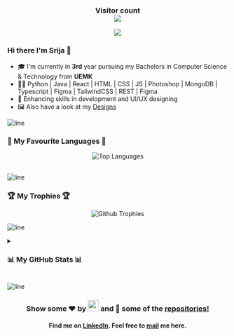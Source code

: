 <!--![HEADER](https://user-images.githubusercontent.com/75939390/137618587-814e87c9-881b-4b95-887b-f38426f4bf18.jpg) -->

<!-- Viewer Counter -->
<h3 align="center"> Visitor count <br><img src="https://profile-counter.glitch.me/SrijaAdhya12/count.svg"/></h3> 
<!-- # Hi there I'm Srija 🚀 -->

<div align="center">
   <p align="center">
   <img src="https://readme-typing-svg.herokuapp.com?&font=Montserrat&color=D61491&size=55&width=890&center=true&height=90&lines=Open+Source+Contributor;UI/UX+Designer;GWOC+Contributor;Graphic+Designer;Web+Developer;Graphic+Designer;Full-Stack-Developer"/>
    </p>
</div> 

### Hi there I'm Srija 🚀

-   🎓 I'm currently in **3rd** year pursuing my Bachelors in Computer Science & Technology from **UEMK**
-   👩‍💻 Python | Java | React | HTML | CSS | JS | Photoshop | MongoDB | Typescript | Figma | TailwindCSS | REST | Figma
-   🎯 Enhancing skills in development and UI/UX designing
-   🖼️ Also have a look at my [Designs](https://www.behance.net/srijaadhya)


![line]

### 💖 My Favourite Languages 💖

<div align="center">  
   <img alt = "Top Languages" src = "https://github-readme-stats.vercel.app/api/top-langs/?username=SrijaAdhya12&bg_color=000000&title_color=ffffff&text_color=ffffff&layout=compact&hide_border=true"/>
   <br><br>
</div>
  
![line]

### 🏆 My Trophies 🏆

<div align="center">
   <img alt = "Github Trophies" src="https://github-profile-trophy.vercel.app/?username=SrijaAdhya12&margin-w=10&margin-h=10&theme=onestar&column=4&row=2"> 
</div>

![line]


<!-- ### 📊 My GitHub Stats 📊 -->

<details>
   <summary><h3> 📊 My GitHub Stats 📊 <h3/></summary>

<div align="center">

<img alt = "Github Stats" src= "https://github-readme-stats.vercel.app/api?username=SrijaAdhya12&show_icons=true&bg_color=000000&title_color=f5f9ff&icon_color=00ff3c&text_color=FF0000&hide_border=true" /> <br>

<img alt = "Github Streak" src="https://github-readme-streak-stats.herokuapp.com?user=SrijaAdhya12&theme=radical&hide_border=true&background=000000&stroke=DD0600&fire=C25E19&ring=1DDD0D&dates=00b3ff&currStreakNum=FF3086&currStreakLabel=DD1D00&sideLabels=DD0000&sideNums=DDDDDDhttp://github-readme-streak-stats.herokuapp.com?user=SrijaAdhya12&theme=radical&hide_border=true&background=000000&stroke=DD0600&fire=C25E19&ring=1DDD0D&dates=00b3ff&currStreakNum=FF3086&currStreakLabel=DD1D00&sideLabels=DD0000&sideNums=DDDDDD" /><br>
                                  
 </div>
</details>



![line]
<h3 align="center"> Show some ❤️ by <img src="https://imgur.com/o7ncZFp.jpg" height=25px width=25px> and 🍴 some of the <a href="https://github.com/SrijaAdhya12?tab=repositories">repositories!</a></h3>
<h4 align="center"> Find me on <a href="https://www.linkedin.com/in/srija-adhya/">LinkedIn</a>. Feel free to <a href="mailto:pritamkundu771@gmail.com">mail</a> me here.</h4>

<!-- Links -->

[linkedin]: https://www.linkedin.com/in/srija-adhya/
[mail]: mailto:srijaadhya.11sc.2020@gmail.com


[meme]: ![FB_IMG_1639912917576](https://user-images.githubusercontent.com/75939390/146673196-59b1fc6c-cab7-4461-bf1e-6ed95dd9a33d.jpg)
[line]: https://user-images.githubusercontent.com/75939390/137615281-3a875960-92cc-407f-97fe-fd2319bdb252.png

<!-- Projects -->
[Unnati]: https://github.com/SrijaAdhya12/unnati
[Magnifico]: https://github.com/SrijaAdhya12/magnifico
[Expense App]: https://github.com/SrijaAdhya12/Expense-App


